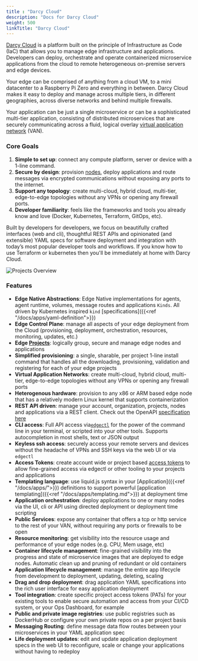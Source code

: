```yaml
---
title : "Darcy Cloud"
description: "Docs for Darcy Cloud"
weight: 500
linkTitle: "Darcy Cloud"
---
```


[Darcy Cloud](../more/terminology.md#darcy-cloud) is a platform built on the principle of Infrastructure as Code (IaC) that allows you to
manage edge infrastructure and applications. Developers can deploy, orchestrate and operate
containerized microservice applications from the cloud to remote heterogeneous on-premise servers
and edge devices.

Your edge can be comprised of anything from a cloud VM, to a mini datacenter to a Raspberry Pi Zero
and everything in between. Darcy Cloud makes it easy to deploy and manage across multiple tiers, in
different geographies, across diverse networks and behind multiple firewalls.

Your application can be just a single microservice or can be a sophisticated multi-tier application,
consisting of distributed microservices that are securely communicating across a fluid, logical
overlay [virtual application network](https://netprototalk.com/2019/11/12/virtual-application-networks-for-hybrid-cloud-interconnect/) (VAN).

### Core Goals

1. **Simple to set up**: connect any compute platform, server or device with a 1-line command.
2. **Secure by design**: provision [nodes](../more/terminology.md#node), deploy applications and route messages via encrypted
   communications without exposing any ports to the internet.
3. **Support any topology**: create multi-cloud, hybrid cloud, multi-tier, edge-to-edge topologies
   without any VPNs or opening any firewall ports.
4. **Developer familiarity**: feels like the frameworks and tools you already know and love (Docker,
   Kubernetes, Terraform, GitOps, etc).

Built by developers for developers, we focus on beautifully crafted interfaces (web and cli),
thoughtful REST APIs and opinionated (and extensible) YAML specs for software deployment and
integration with today’s most popular developer tools and workflows. If you know how to use
Terraform or kubernetes then you'll be immediately at home with Darcy Cloud.

![Projects Overview](/images/portal-projects-overivew-luckyspin.jpg)

### Features

* **Edge Native Abstractions**: Edge Native implementations for agents, agent runtime, volumes,
  message routes and applications `Kinds`. All driven by Kubernetes
  inspired `kind` [specifications]({{<ref "/docs/apps/yaml-definition">}})
* **Edge Control Plane**: manage all aspects of your edge deployment from the Cloud (provisioning,
  deployment, orchestration, resources, monitoring, updates, etc.)
* **Edge [Projects](../more/terminology.md#project)**: logically group, secure and manage edge nodes and applications
* **Simplified provisioning**: a single, sharable, per project 1-line install command that handles
  all the downloading, provisioning, validation and registering for each of your edge projects
* **Virtual Application Networks**: create multi-cloud, hybrid cloud, multi-tier, edge-to-edge
  topologies without any VPNs or opening any firewall ports
* **Heterogenous hardware**: provision to any x86 or ARM based edge node that has a relatively
  modern Linux kernel that supports containerization
* **REST API driven**: manage your account, organization, projects, nodes and applications via a
  REST client. Check out the OpenAPI [specification here](https://api.darcy.ai/v1/docs)
* **CLI access**: Full API access via[`edgectl`](../more/terminology.md#edgectl) for the power of the command line in your terminal,
  or scripted into your other tools. Supports autocompletion in most shells, text or JSON output
* **Keyless ssh access**: securely access your remote servers and devices without the headache of
  VPNs and SSH keys via the web UI or via `edgectl`
* **Access Tokens**: create account wide or project based [access tokens](../more/terminology.md#access-token) to allow fine-grained access
  via edgectl or other tooling to your projects and applications
* **Templating language**: use liquid.js syntax in your [Application]({{<ref "/docs/apps/">}})
  definitions to support powerful [application templating]({{<ref "/docs/apps/templating.md">}}) at deployment time
* **Application orchestration**: deploy applications to one or many nodes via the UI, cli or API
  using directed deployment or deployment time scripting
* **Public Services**: expose any container that offers a tcp or http service to the rest of your
  VAN, without requiring any ports or firewalls to be open
* **Resource monitoring**: get visibility into the resource usage and performance of your edge
  nodes (e.g. CPU, Mem usage, etc)
* **Container lifecycle management**: fine-grained visibility into the progress and state of
  microservice images that are deployed to edge nodes. Automatic clean up and pruning of redundant
  or old containers
* **Application lifecycle management**: manage the entire app lifecycle from development to
  deployment, updating, deleting, scaling
* **Drag and drop deployment**: drag application YAML specifications into the rich user interface
  for easy application deployment
* **Tool integration**: create specific project access tokens (PATs) for your existing tools to
  enable secure automation and access from your CI/CD system, or your Ops Dashboard, for example
* **Public and private image registries**: use public registries such as DockerHub or configure your
  own private repos on a per project basis
* **Messaging Routing**: define message data flow routes between your microservices in your YAML
  application spec
* **Life deployment updates**: edit and update application deployment specs in the web UI to
  reconfigure, scale or change your applications without having to redeploy
